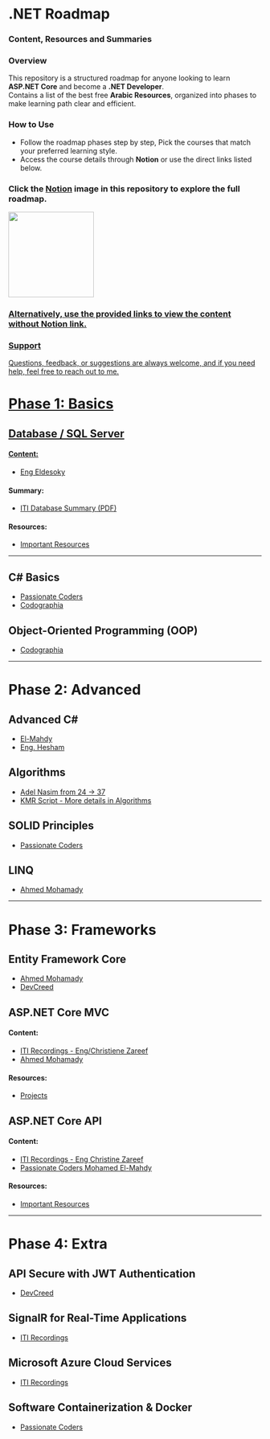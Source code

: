 # .NET Roadmap

### Content, Resources and Summaries

### Overview  
This repository is a structured roadmap for anyone looking to learn **ASP.NET Core** and become a **.NET Developer**.  
Contains a list of the best free **Arabic Resources**, organized into phases to make learning path clear and efficient.  

### How to Use  
- Follow the roadmap phases step by step, Pick the courses that match your preferred learning style.  
- Access the course details through **Notion** or use the direct links listed below.  

### Click the [Notion](https://foregoing-sunshine-22c.notion.site/Dot-Net-Back-End-Developer-RoadMap-108abbeedc9580888d75e84ba465e9fd) image in this repository to explore the full roadmap.  

<p align="left"> 
  <a href="https://foregoing-sunshine-22c.notion.site/Dot-Net-Back-End-Developer-RoadMap-108abbeedc9580888d75e84ba465e9fd">
    <img src="https://github.com/user-attachments/assets/294e4b6c-fea2-4b1d-b093-5428296ad1dc" height="170"/>
</p>
    
### Alternatively, use the provided links to view the content without Notion link.  

### Support  
Questions, feedback, or suggestions are always welcome, and if you need help, feel free to reach out to me.  

# Phase 1: Basics

## Database / SQL Server
#### Content:
- [Eng Eldesoky](https://www.youtube.com/playlist?list=PL1DUmTEdeA6J6oDLTveTt4Z7E5qEfFluE)
#### Summary:
- [ITI Database Summary (PDF)](https://www.linkedin.com/feed/update/urn:li:activity:7273344106662100993/?updateEntityUrn=urn%3Ali%3Afs_updateV2%3A%28urn%3Ali%3Aactivity%3A7273344106662100993%2CFEED_DETAIL%2CEMPTY%2CDEFAULT%2Cfalse%29)
#### Resources:
- [Important Resources](https://www.linkedin.com/feed/update/urn:li:activity:7270375100913229824/?updateEntityUrn=urn%3Ali%3Afs_updateV2%3A%28urn%3Ali%3Aactivity%3A7270375100913229824%2CFEED_DETAIL%2CEMPTY%2CDEFAULT%2Cfalse%29)

---------------------------------------------------------------------------------------------------------
  
## C# Basics
- [Passionate Coders](https://www.youtube.com/playlist?list=PLsV97AQt78NT0H8J71qe7edwRpAirfqOI)
- [Codographia](https://youtube.com/playlist?list=PLX1bW_GeBRhCU9l7examhVrARmXHHRrLR&si=fb-w5dS3XwPl8N7E)

## Object-Oriented Programming (OOP)
- [Codographia](https://youtube.com/playlist?list=PLX1bW_GeBRhAfq0EsDHH4YemBAd6G-H75&si=Doy7YZ6XG9rfsIjA)

---------------------------------------------------------------------------------------------------------

# Phase 2: Advanced

## Advanced C#
- [El-Mahdy](https://www.youtube.com/playlist?list=PLsV97AQt78NQYhO7NqlBTrJX_Nsk3SmyY)
- [Eng. Hesham](https://www.youtube.com/playlist?list=PLfHpC6JZ316dwb3MN8W6XuBuyaTA8RVaW)
  
## Algorithms
- [Adel Nasim from 24 -> 37](https://www.youtube.com/playlist?list=PLCInYL3l2AajqOUW_2SwjWeMwf4vL4RSp)
- [KMR Script - More details in Algorithms](https://youtube.com/playlist?list=PLL2zWZTDFZzjxarUL23ydiOgibhRipGYC&si=6ZVmL5yys_zh8qej)

## SOLID Principles
- [Passionate Coders](https://youtube.com/playlist?list=PLsV97AQt78NRT1GmH2EJ-o-2_ILFM9feq&si=EmmWzD2CXg-rYZ1M)

## LINQ
- [Ahmed Mohamady](https://www.youtube.com/playlist?list=PLqPejUavRNTXdgLMPnCwqriZX1yZ_Kgib)

---------------------------------------------------------------------------------------------------------

# Phase 3: Frameworks

## Entity Framework Core
- [Ahmed Mohamady](https://www.youtube.com/playlist?list=PLqPejUavRNTVSVQ5k3UUMgj3RP8Qczwve)
- [DevCreed](https://www.youtube.com/playlist?list=PL62tSREI9C-cHV28v-EqWinveTTAos8Pp)

## ASP.NET Core MVC
#### Content:
- [ITI Recordings - Eng/Christiene Zareef](https://drive.google.com/drive/u/0/folders/1HZwQYm-ME578H8ANkv9w4167NDCRWecF?fbclid=IwAR1lCISZUSWI-3cMJC7Y22yCw0iMgn_0Ra2VuSVnLTCaBWV-13e-CFUbKNg)
- [Ahmed Mohamady](https://www.youtube.com/playlist?list=PLqPejUavRNTWqGYP-f1pHkbLYdbqi_Uhg)
#### Resources:
- [Projects](https://www.linkedin.com/feed/update/urn:li:activity:7292843144189022208/)

## ASP.NET Core API
#### Content:
- [ITI Recordings - Eng Christine Zareef](https://youtube.com/playlist?list=PLesfn4TAj57VzTrrGkOKWbNOOrUCdSQGo&si=IH-GyfrRzYhF-QXY)
- [Passionate Coders Mohamed El-Mahdy](https://www.youtube.com/playlist?list=PLsV97AQt78NQ8E7cEqovH0zLYRJgJahGh)
#### Resources:
- [Important Resources](https://www.linkedin.com/feed/update/urn:li:activity:7304818306589298689/?updateEntityUrn=urn%3Ali%3Afs_updateV2%3A%28urn%3Ali%3Aactivity%3A7304818306589298689%2CFEED_DETAIL%2CEMPTY%2CDEFAULT%2Cfalse%29)

---------------------------------------------------------------------------------------------------------

# Phase 4: Extra

## API Secure with JWT Authentication
- [DevCreed](https://www.youtube.com/playlist?list=PL62tSREI9C-eYNE1Pyw0yv1tETs5V8WGd)

## SignalR for Real-Time Applications
- [ITI Recordings](https://www.youtube.com/playlist?list=PLesfn4TAj57WLtiWtHP1Xkel7WD6QHvpe)

## Microsoft Azure Cloud Services
- [ITI Recordings](https://youtube.com/playlist?list=PLesfn4TAj57WWPBzcEIGEfwzCPpw27-Lu&si=JjZf80QVb0XGxXAc)

## Software Containerization & Docker
- [Passionate Coders](https://www.youtube.com/playlist?list=PLsV97AQt78NTJTBGKI0GE3eJc2Q_SC2B-)
